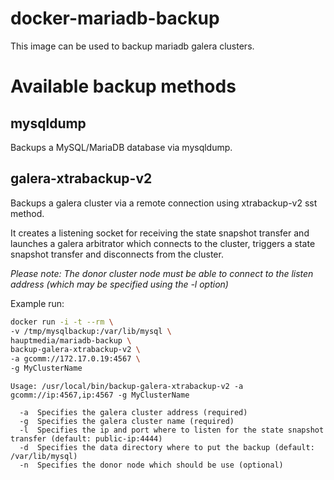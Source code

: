# docker-mariadb-backup

This image can be used to backup mariadb galera clusters.

# Available backup methods

## mysqldump

Backups a MySQL/MariaDB database via mysqldump.

## galera-xtrabackup-v2

Backups a galera cluster via a remote connection using xtrabackup-v2 sst method.

It creates a listening socket for receiving the state snapshot transfer
and launches a galera arbitrator which connects to the cluster, triggers
a state snapshot transfer and disconnects from the cluster.

*Please note: The donor cluster node must be able to connect to
the listen address (which may be specified using the -l option)*

Example run:

```bash
docker run -i -t --rm \
-v /tmp/mysqlbackup:/var/lib/mysql \
hauptmedia/mariadb-backup \
backup-galera-xtrabackup-v2 \
-a gcomm://172.17.0.19:4567 \
-g MyClusterName 
```

```
Usage: /usr/local/bin/backup-galera-xtrabackup-v2 -a gcomm://ip:4567,ip:4567 -g MyClusterName

  -a  Specifies the galera cluster address (required)
  -g  Specifies the galera cluster name (required)
  -l  Specifies the ip and port where to listen for the state snapshot transfer (default: public-ip:4444)
  -d  Specifies the data directory where to put the backup (default: /var/lib/mysql)
  -n  Specifies the donor node which should be use (optional)
```
